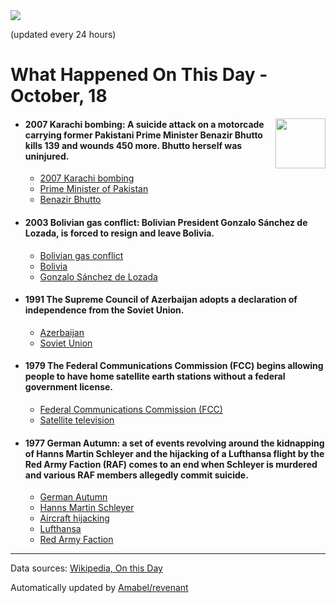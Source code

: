 <img src="https://img.shields.io/badge/last%20updated%20at-2020--10--18%2000%3A13%20(UTC)-brightgreen?style=for-the-badge">

(updated every 24 hours)

# What Happened On This Day - October, 18

<img align="right" src="https://user-images.githubusercontent.com/12688422/87848414-3e9d0800-c91b-11ea-84df-7ebcb2c52b8d.png" width="80px">

- #### 2007 Karachi bombing: A suicide attack on a motorcade carrying former Pakistani Prime Minister Benazir Bhutto kills 139 and wounds 450 more. Bhutto herself was uninjured.

  - [2007 Karachi bombing](https://wikipedia.org/wiki/2007_Karachi_bombing)
  - [Prime Minister of Pakistan](https://wikipedia.org/wiki/Prime_Minister_of_Pakistan)
  - [Benazir Bhutto](https://wikipedia.org/wiki/Benazir_Bhutto)

- #### 2003 Bolivian gas conflict: Bolivian President Gonzalo Sánchez de Lozada, is forced to resign and leave Bolivia.

  - [Bolivian gas conflict](https://wikipedia.org/wiki/Bolivian_gas_conflict)
  - [Bolivia](https://wikipedia.org/wiki/Bolivia)
  - [Gonzalo Sánchez de Lozada](https://wikipedia.org/wiki/Gonzalo_S%C3%A1nchez_de_Lozada)

- #### 1991 The Supreme Council of Azerbaijan adopts a declaration of independence from the Soviet Union.

  - [Azerbaijan](https://wikipedia.org/wiki/Azerbaijan)
  - [Soviet Union](https://wikipedia.org/wiki/Soviet_Union)

- #### 1979 The Federal Communications Commission (FCC) begins allowing people to have home satellite earth stations without a federal government license.

  - [Federal Communications Commission (FCC)](https://wikipedia.org/wiki/Federal_Communications_Commission_(FCC))
  - [Satellite television](https://wikipedia.org/wiki/Satellite_television)

- #### 1977 German Autumn: a set of events revolving around the kidnapping of Hanns Martin Schleyer and the hijacking of a Lufthansa flight by the Red Army Faction (RAF) comes to an end when Schleyer is murdered and various RAF members allegedly commit suicide.

  - [German Autumn](https://wikipedia.org/wiki/German_Autumn)
  - [Hanns Martin Schleyer](https://wikipedia.org/wiki/Hanns_Martin_Schleyer)
  - [Aircraft hijacking](https://wikipedia.org/wiki/Aircraft_hijacking)
  - [Lufthansa](https://wikipedia.org/wiki/Lufthansa)
  - [Red Army Faction](https://wikipedia.org/wiki/Red_Army_Faction)
---

Data sources: [Wikipedia, On this Day](https://byabbe.se/on-this-day/)

Automatically updated by [Amabel/revenant](https://github.com/Amabel/revenant)